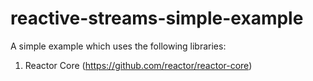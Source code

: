 # reactive-streams-simple-example

A simple example which uses the following libraries:
1) Reactor Core (https://github.com/reactor/reactor-core)
